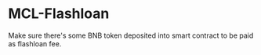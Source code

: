 # MCL-Flashloan

Make sure there's some BNB token deposited into smart contract to be paid as flashloan fee.
